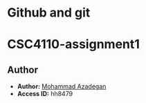 # Github and git

# CSC4110-assignment1

## Author

- **Author:** [Mohammad Azadegan](https://github.com/mhazadegan)
- **Access ID:** hh8479

